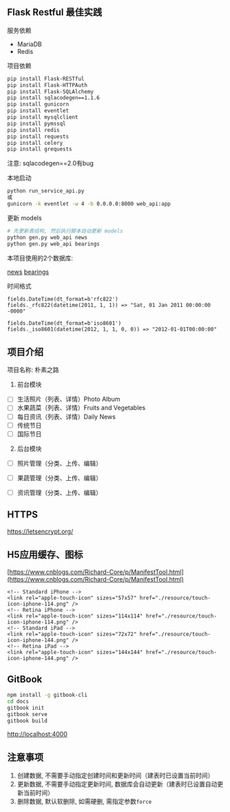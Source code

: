 ## Flask Restful 最佳实践

服务依赖
- MariaDB
- Redis

项目依赖
```bash
pip install Flask-RESTful
pip install Flask-HTTPAuth
pip install Flask-SQLAlchemy
pip install sqlacodegen==1.1.6
pip install gunicorn
pip install eventlet
pip install mysqlclient
pip install pymssql
pip install redis
pip install requests
pip install celery
pip install grequests
```
注意: sqlacodegen==2.0有bug


本地启动
```bash
python run_service_api.py
或
gunicorn -k eventlet -w 4 -b 0.0.0.0:8000 web_api:app
```

更新 models
```bash
# 先更新表结构, 然后执行脚本自动更新 models
python gen.py web_api news
python gen.py web_api bearings
```

本项目使用的2个数据库:

[news](https://github.com/zhanghe06/news_spider/blob/master/db/schema/mysql.sql)
[bearings](https://github.com/zhanghe06/bearing_project/blob/master/db/schema/mysql.sql)


时间格式
```
fields.DateTime(dt_format=b'rfc822')
fields._rfc822(datetime(2011, 1, 1)) => "Sat, 01 Jan 2011 00:00:00 -0000"

fields.DateTime(dt_format=b'iso8601')
fields._iso8601(datetime(2012, 1, 1, 0, 0)) => "2012-01-01T00:00:00"
```


## 项目介绍

项目名称: 朴素之路

1. 前台模块
- [ ] 生活照片（列表、详情）Photo Album
- [ ] 水果蔬菜（列表、详情）Fruits and Vegetables
- [ ] 每日资讯（列表、详情）Daily News
- [ ] 传统节日
- [ ] 国际节日

2. 后台模块
- [ ] 照片管理（分类、上传、编辑）
- [ ] 果蔬管理（分类、上传、编辑）
- [ ] 资讯管理（分类、上传、编辑）


## HTTPS

https://letsencrypt.org/


## H5应用缓存、图标

[https://www.cnblogs.com/Richard-Core/p/ManifestTool.html](https://www.cnblogs.com/Richard-Core/p/ManifestTool.html)

```
<!-- Standard iPhone -->
<link rel="apple-touch-icon" sizes="57x57" href="./resource/touch-icon-iphone-114.png" />
<!-- Retina iPhone -->
<link rel="apple-touch-icon" sizes="114x114" href="./resource/touch-icon-iphone-114.png" />
<!-- Standard iPad -->
<link rel="apple-touch-icon" sizes="72x72" href="./resource/touch-icon-iphone-144.png" />
<!-- Retina iPad -->
<link rel="apple-touch-icon" sizes="144x144" href="./resource/touch-icon-iphone-144.png" />
```

## GitBook

```bash
npm install -g gitbook-cli
cd docs
gitbook init
gitbook serve
gitbook build
```

[http://localhost:4000](http://localhost:4000)


## 注意事项

1. 创建数据, 不需要手动指定创建时间和更新时间（建表时已设置当前时间）
2. 更新数据, 不需要手动指定更新时间, 数据库会自动更新（建表时已设置自动更新当前时间）
3. 删除数据, 默认软删除, 如需硬删, 需指定参数`force`
